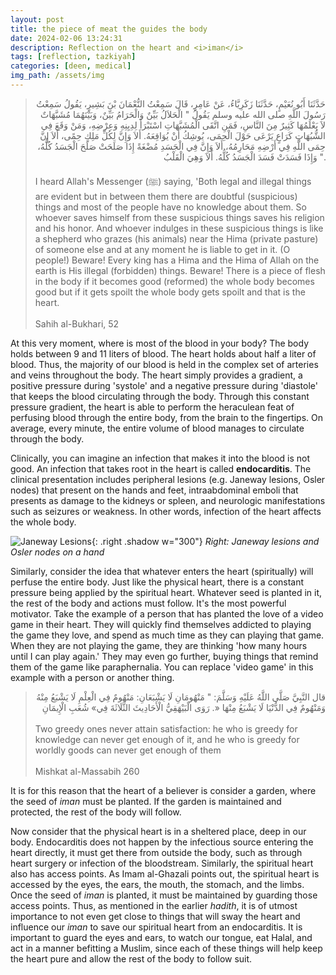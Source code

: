 ```yaml
---
layout: post
title: the piece of meat the guides the body
date: 2024-02-06 13:24:31
description: Reflection on the heart and <i>iman</i>
tags: [reflection, tazkiyah]
categories: [deen, medical]
img_path: /assets/img
---
```


<arabic-text>
<blockquote>
<div style="text-align:right">
حَدَّثَنَا أَبُو نُعَيْمٍ، حَدَّثَنَا زَكَرِيَّاءُ، عَنْ عَامِرٍ، قَالَ سَمِعْتُ النُّعْمَانَ بْنَ بَشِيرٍ، يَقُولُ سَمِعْتُ رَسُولَ اللَّهِ صلى الله عليه وسلم يَقُولُ  " الْحَلاَلُ بَيِّنٌ وَالْحَرَامُ بَيِّنٌ، وَبَيْنَهُمَا مُشَبَّهَاتٌ لاَ يَعْلَمُهَا كَثِيرٌ مِنَ النَّاسِ، فَمَنِ اتَّقَى الْمُشَبَّهَاتِ اسْتَبْرَأَ لِدِيِنِهِ وَعِرْضِهِ، وَمَنْ وَقَعَ فِي الشُّبُهَاتِ كَرَاعٍ يَرْعَى حَوْلَ الْحِمَى، يُوشِكُ أَنْ يُوَاقِعَهُ. أَلاَ وَإِنَّ لِكُلِّ مَلِكٍ حِمًى، أَلاَ إِنَّ حِمَى اللَّهِ فِي أَرْضِهِ مَحَارِمُهُ، أَلاَ وَإِنَّ فِي الْجَسَدِ مُضْغَةً إِذَا صَلَحَتْ صَلَحَ الْجَسَدُ كُلُّهُ، وَإِذَا فَسَدَتْ فَسَدَ الْجَسَدُ كُلُّهُ. أَلاَ وَهِيَ الْقَلْبُ ".
</div>
<br>
I heard Allah's Messenger (ﷺ) saying, 'Both legal and illegal things are evident but in between them there are doubtful (suspicious) things and most of the people have no knowledge about them. So whoever saves himself from these suspicious things saves his religion and his honor. And whoever indulges in these suspicious things is like a shepherd who grazes (his animals) near the Hima (private pasture) of someone else and at any moment he is liable to get in it. (O people!) Beware! Every king has a Hima and the Hima of Allah on the earth is His illegal (forbidden) things. Beware! There is a piece of flesh in the body if it becomes good (reformed) the whole body becomes good but if it gets spoilt the whole body gets spoilt and that is the heart.
<br><br>
Sahih al-Bukhari, 52
</blockquote>
</arabic-text>

At this very moment, where is most of the blood in your body? The body holds between 9 and 11 liters of blood. The heart holds about half a liter of blood. Thus, the majority of our blood is held in the complex set of arteries and veins throughout the body. The heart simply provides a gradient, a positive pressure during 'systole' and a negative pressure during 'diastole' that keeps the blood circulating through the body. Through this constant pressure gradient, the heart is able to perform the heraculean feat of perfusing blood through the entire body, from the brain to the fingertips. On average, every minute, the entire volume of blood manages to circulate through the body.

Clinically, you can imagine an infection that makes it into the blood is not good. An infection that takes root in the heart is called **endocarditis**. The clinical presentation includes peripheral lesions (e.g. Janeway lesions, Osler nodes) that present on the hands and feet, intraabdominal emboli that presents as damage to the kidneys or spleen, and neurologic manifestations such as seizures or weakness. In other words, infection of the heart affects the whole body.

![Janeway Lesions](janeway.jpg){: .right .shadow w="300"}
_Right: Janeway lesions and Osler nodes on a hand_

Similarly, consider the idea that whatever enters the heart (spiritually) will perfuse the entire body. Just like the physical heart, there is a constant pressure being applied by the spiritual heart. Whatever seed is planted in it, the rest of the body and actions must follow. It's the most powerful motivator. Take the example of a person that has planted the love of a video game in their heart. They will quickly find themselves addicted to playing the game they love, and spend as much time as they can playing that game. When they are not playing the game, they are thinking 'how many hours until I can play again.' They may even go further, buying things that remind them of the game like paraphernalia. You can replace 'video game' in this example with a person or another thing.

<arabic-text>
<blockquote>
<div style="text-align:right">
قال النَّبِيَّ صَلَّى اللَّهُ عَلَيْهِ وَسَلَّمَ: " مَنْهُومَانِ لَا يَشْبَعَانِ: مَنْهُومٌ فِي الْعِلْمِ لَا يَشْبَعُ مِنْهُ وَمَنْهُومٌ فِي الدُّنْيَا لَا يَشْبَعُ مِنْهَا «. رَوَى الْبَيْهَقِيُّ الْأَحَادِيثَ الثَّلَاثَةَ فِي» شُعَبِ الْإِيمَانِ
</div>
<br>
Two greedy ones never attain satisfaction: he who is greedy for knowledge can never get enough of it, and he who is greedy for worldly goods can never get enough of them
<br><br>
Mishkat al-Massabih 260
</blockquote>
</arabic-text>

It is for this reason that the heart of a believer is consider a garden, where the seed of *iman* must be planted. If the garden is maintained and protected, the rest of the body will follow.

Now consider that the physical heart is in a sheltered place, deep in our body. Endocarditis does not happen by the infectious source entering the heart directly, it must get there from outside the body, such as through heart surgery or infection of the bloodstream. Similarly, the spiritual heart also has access points. As Imam al-Ghazali points out, the spiritual heart is accessed by the eyes, the ears, the mouth, the stomach, and the limbs. Once the seed of *iman* is planted, it must be maintained by guarding those access points. Thus, as mentioned in the earlier *hadith*, it is of utmost importance to not even get close to things that will sway the heart and influence our *iman* to save our spiritual heart from an endocarditis. It is important to guard the eyes and ears, to watch our tongue, eat Halal, and act in a manner befitting a Muslim, since each of these things will help keep the heart pure and allow the rest of the body to follow suit.
